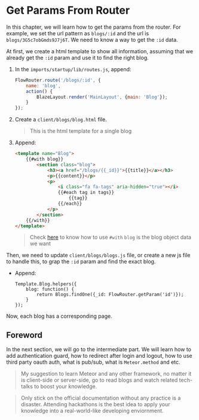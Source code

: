 # Get Params From Router
In this chapter, we will learn how to get the params from the router. For example, we set the url pattern as `blogs/:id` and the url is `blogs/3G5c7obGmds9J7j6T`. We need to know a way to get the `:id` data.

At first, we create a html template to show all information, assuming that we already get the `:id` param and use it to find the right blog.

1. In the `imports/startup/lib/routes.js`, append:

	```javascript
	FlowRouter.route('/blogs/:id', {
	    name: 'blog',
	    action() {
	        BlazeLayout.render('MainLayout', {main: 'Blog'});
	    }
	});
	```
2. Create a `client/blogs/blog.html` file.
	> This is the html template for a single blog
3. Append:

	```html
	<template name="Blog">
	    {{#with blog}}
	        <section class="blog">
	            <h3><a href="/blogs/{{_id}}">{{title}}</a></h3>
	            <p>{{content}}</p>
	            <p>
	                <i class="fa fa-tags" aria-hidden="true"></i> 
	                {{#each tag in tags}}
	                    {{tag}}
	                {{/each}}
	            </p>
	        </section>
	    {{/with}}
	</template>
	```
	> Check [here](http://blazejs.org/api/blaze.html#Blaze-With) to know how to use `#with`
	> `blog` is the blog object data we want

Then, we need to update `client/blogs/blogs.js` file, or create a new js file to handle this, to grap the `:id` param and find the exact blog.

*  Append:

	```
	Template.Blog.helpers({
	    blog: function() {
	        return Blogs.findOne({_id: FlowRouter.getParam('id')});
	    }
	});
	```
	
Now, each blog has a corresponding page.

## Foreword
In the next section, we will go to the intermediate part. We will learn how to add authentication guard, how to redirect after login and logout, how to use third party oauth auth, what is pub/sub, what is `Meteor.method` and etc.
> My suggestion to learn Meteor and any other framework, no matter it is client-side or server-side, go to read blogs and watch related tech-talks to boost your knowledge. 

> Only stick on the official documentation without any practice is a disaster. Attending hackathons is the best idea to apply your knowledge into a real-world-like developing enviornment.